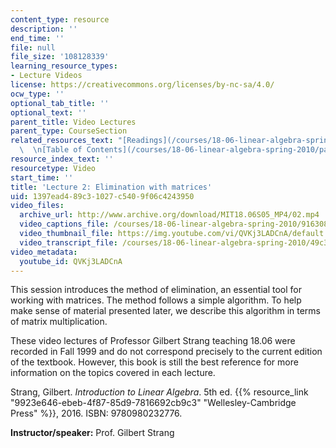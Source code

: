 ```yaml
---
content_type: resource
description: ''
end_time: ''
file: null
file_size: '108128339'
learning_resource_types:
- Lecture Videos
license: https://creativecommons.org/licenses/by-nc-sa/4.0/
ocw_type: ''
optional_tab_title: ''
optional_text: ''
parent_title: Video Lectures
parent_type: CourseSection
related_resources_text: "[Readings](/courses/18-06-linear-algebra-spring-2010/pages/readings)\
  \  \n[Table of Contents](/courses/18-06-linear-algebra-spring-2010/pages/readings#Table_of_Contents)"
resource_index_text: ''
resourcetype: Video
start_time: ''
title: 'Lecture 2: Elimination with matrices'
uid: 1397ead4-89c3-1027-c540-9f06c4243950
video_files:
  archive_url: http://www.archive.org/download/MIT18.06S05_MP4/02.mp4
  video_captions_file: /courses/18-06-linear-algebra-spring-2010/916308875ad0523dafbd5b656b8d4887_QVKj3LADCnA.vtt
  video_thumbnail_file: https://img.youtube.com/vi/QVKj3LADCnA/default.jpg
  video_transcript_file: /courses/18-06-linear-algebra-spring-2010/49c357a7166c58e09f76f25512872fd9_QVKj3LADCnA.pdf
video_metadata:
  youtube_id: QVKj3LADCnA
---
```


This session introduces the method of elimination, an essential tool for working with matrices. The method follows a simple algorithm. To help make sense of material presented later, we describe this algorithm in terms of matrix multiplication.

These video lectures of Professor Gilbert Strang teaching 18.06 were recorded in Fall 1999 and do not correspond precisely to the current edition of the textbook. However, this book is still the best reference for more information on the topics covered in each lecture.

Strang, Gilbert. _Introduction to Linear Algebra_. 5th ed. {{% resource_link "9923e646-ebeb-4f87-85d9-7816692cb9c3" "Wellesley-Cambridge Press" %}}, 2016. ISBN: 9780980232776.

**Instructor/speaker:** Prof. Gilbert Strang

